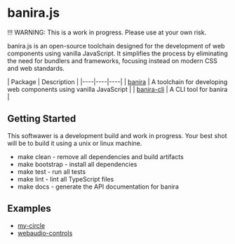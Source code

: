 # banira.js

!!! WARNING: This is a work in progress. Please use at your own risk.

banira.js is an open-source toolchain designed for the development of web components using vanilla JavaScript. It simplifies the process by eliminating the need for bundlers and frameworks, focusing instead on modern CSS and web standards.

| Package | Description | 
|----|----|----|
| [banira](./packages/banira/README.md) | A toolchain for developing web components using vanilla JavaScript | 
| [banira-cli](./packages/banira-cli) | A CLI tool for banira |

## Getting Started

This softwawer is a development build and work in progress. Your best shot will be to build it using a unix or linux machine. 

* make clean - remove all dependencies and build artifacts
* make bootstrap - install all dependencies
* make test - run all tests
* make lint - lint all TypeScript files
* make docs - generate the API documentation for banira

## Examples

* [my-circle](./packages/component-my-circle/README.md)
* [webaudio-controls](./packages/component-webaudio/README.md)